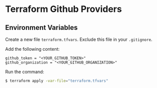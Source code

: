 # Terraform Github Providers

## Environment Variables

Create a new file `terraform.tfvars`. Exclude this file in your `.gitignore`.

Add the following content:
```
github_token = "<YOUR_GITHUB_TOKEN>"
github_organization = "<YOUR_GITHUB_ORGANIZATION>"
```

Run the command:
```bash
$ terraform apply -var-file="terraform.tfvars"
```